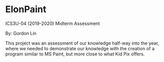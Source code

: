 # ElonPaint

ICS3U-04 (2019-2020) Midterm Assessment

By: Gordon Lin

This project was an assessment of our knowledge half-way into the year, where we needed to demonstrate our knowledge with the creation of a program similar to MS Paint, but more close to what Kid Pix offers.